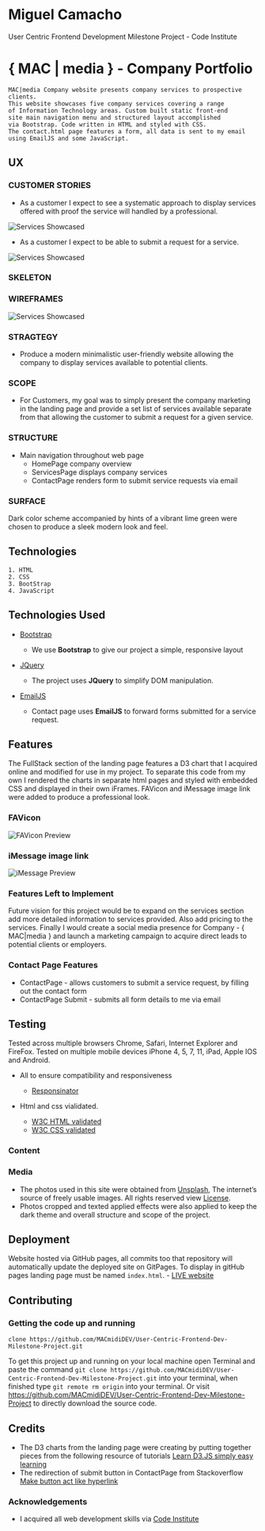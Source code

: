 # Miguel Camacho
User Centric Frontend Development 
Milestone Project - Code Institute
#  { MAC | media } - Company Portfolio
```
MAC|media Company website presents company services to prospective clients.
This website showcases five company services covering a range
of Information Technology areas. Custom built static front-end
site main navigation menu and structured layout accomplished 
via Bootstrap. Code written in HTML and styled with CSS. 
The contact.html page features a form, all data is sent to my email
using EmailJS and some JavaScript.
```
## UX

### CUSTOMER STORIES
- As a customer I expect to see a systematic approach to display services offered with proof the service will handled by a professional. 

![Services Showcased](https://github.com/MACmidiDEV/User-Centric-Frontend-Dev-Milestone-Project/blob/master/assets/wireframes/ServiceShowcase.png?raw=true "proof of services")

- As a customer I expect to be able to submit a request for a service.

![Services Showcased](https://github.com/MACmidiDEV/User-Centric-Frontend-Dev-Milestone-Project/blob/master/assets/wireframes/ContactShowcase.png?raw=true "proof of requests")

### SKELETON 

### WIREFRAMES
![Services Showcased](https://github.com/MACmidiDEV/User-Centric-Frontend-Dev-Milestone-Project/blob/master/assets/wireframes/WireFrames.png?raw=true "wireframes")

### STRAGTEGY
- Produce a modern minimalistic user-friendly website allowing the company to display services available to potential clients.

### SCOPE
- For Customers, my goal was to simply present the company marketing in the landing page and provide a set list of services available separate from that allowing the customer to submit a request for a given service.

### STRUCTURE
- Main navigation throughout web page
    - HomePage company overview
    - ServicesPage displays company services
    - ContactPage renders form to submit service requests via email

### SURFACE
Dark color scheme accompanied by hints of a vibrant lime green were chosen to produce a sleek modern look and feel.

## Technologies
    1. HTML
    2. CSS
    3. BootStrap
    4. JavaScript

## Technologies Used

- [Bootstrap](http://getbootstrap.com/)
    - We use **Bootstrap** to give our project a simple, responsive layout

- [JQuery](https://jquery.com)
    - The project uses **JQuery** to simplify DOM manipulation.

- [EmailJS](https://www.emailjs.com)
    - Contact page uses **EmailJS** to forward forms submitted for a service request.

## Features
The FullStack section of the landing page features a D3 chart that I acquired online and modified for use in my project. To separate this code from my own I rendered the charts in separate html pages and styled with embedded CSS and displayed in their own iFrames. FAVicon and iMessage image link were added to produce a professional look.

### FAVicon

![FAVicon Preview](https://github.com/MACmidiDEV/User-Centric-Frontend-Dev-Milestone-Project/blob/master/assets/wireframes/FAVicons.png?raw=true "FAVicon")

### iMessage image link

![iMessage Preview](https://github.com/MACmidiDEV/User-Centric-Frontend-Dev-Milestone-Project/blob/master/assets/wireframes/iMessageLink.png?raw=true "iMessage")

### Features Left to Implement
Future vision for this project would be to expand on the services section add more detailed information to services provided. Also add pricing to the services. Finally I would create a social media presence for Company - { MAC|media } and launch a marketing campaign to acquire direct leads to potential clients or employers.
 
### Contact Page Features
- ContactPage - allows customers to submit a service request, by filling out the contact form
- ContactPage Submit - submits all form details to me via email

## Testing
Tested across multiple browsers Chrome, Safari, Internet Explorer and FireFox.
Tested on multiple mobile devices iPhone 4, 5, 7, 11, iPad, Apple IOS and Android.
- All to ensure compatibility and responsiveness
    - [Responsinator](http://www.responsinator.com/)

- Html and css vialidated.
    - [W3C HTML validated](https://validator.w3.org/)
    - [W3C CSS validated](https://jigsaw.w3.org/css-validator/)    

### Content

### Media
- The photos used in this site were obtained from [Unsplash](https://unsplash.com), The internet’s source of freely usable images. All rights reserved view [License](https://unsplash.com/license).
- Photos cropped and texted applied  effects were also applied to keep the dark theme and overall structure and scope of the project.

## Deployment
Website hosted via GitHub pages, all commits too that repository will automatically update the deployed site on GitPages. To display in gitHub pages landing page must be named `index.html`.
    - [LIVE website](https://macmididev.github.io/User-Centric-Frontend-Dev-Milestone-Project/)

## Contributing

### Getting the code up and running
  ```
  clone https://github.com/MACmidiDEV/User-Centric-Frontend-Dev-Milestone-Project.git
  ```  
To get this project up and running on your local machine open Terminal and paste the command
`git clone https://github.com/MACmidiDEV/User-Centric-Frontend-Dev-Milestone-Project.git` 
into your terminal, when finished type `git remote rm origin` into your terminal. Or visit https://github.com/MACmidiDEV/User-Centric-Frontend-Dev-Milestone-Project to directly download the source code.

## Credits
- The D3 charts from the landing page were creating by putting together pieces from the following resource of tutorials [Learn D3.JS simply easy learning](https://www.tutorialspoint.com/d3js/index.htm)
- The redirection of submit button in ContactPage from Stackoverflow [Make button act like hyperlink](https://stackoverflow.com/questions/3303675/how-to-make-an-input-type-button-act-like-a-hyperlink-and-redirect-using-a-get-r)


### Acknowledgements
- I acquired all web development skills via [Code Institute](https://codeinstitute.net)




